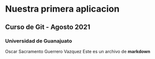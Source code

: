 # Nuestra primera aplicacion
## Curso de Git - Agosto 2021
### Universidad de Guanajuato
Oscar Sacramento Guerrero Vazquez
Este es un archivo de **markdown**
